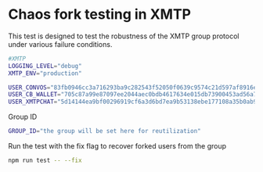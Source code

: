 # Chaos fork testing in XMTP

This test is designed to test the robustness of the XMTP group protocol under various failure conditions.

```bash
#XMTP
LOGGING_LEVEL="debug"
XMTP_ENV="production"

USER_CONVOS="83fb0946cc3a716293ba9c282543f52050f0639c9574c21d597af8916ec96208"
USER_CB_WALLET="705c87a99e87097ee2044aec0bdb4617634e015db73900453ad56a7da80157ff"
USER_XMTPCHAT="5d14144ea9bf00296919cf6a3d6bd7ea9b53138ebe177108a35b0ab9ac00900e"
```

Group ID

```bash
GROUP_ID="the group will be set here for reutilization"
```

Run the test with the fix flag to recover forked users from the group

```bash
npm run test -- --fix
```
